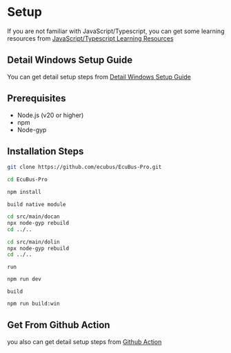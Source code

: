 # Setup


If you are not familiar with JavaScript/Typescript,
you can get some learning resources from [JavaScript/Typescript Learning Resources](./jslearn.md)


## Detail Windows Setup Guide

You can get detail setup steps from [Detail Windows Setup Guide](./detialSetup.md)

## Prerequisites

- Node.js (v20 or higher)
- npm
- Node-gyp

## Installation Steps

```bash
git clone https://github.com/ecubus/EcuBus-Pro.git
```

```bash
cd EcuBus-Pro
```

```bash
npm install
```

`build native module`

```bash
cd src/main/docan
npx node-gyp rebuild
cd ../..

cd src/main/dolin
npx node-gyp rebuild
cd ../..
```

`run`

```bash
npm run dev
```

`build`

```bash
npm run build:win
```

## Get From Github Action

you also can get detail setup steps from [Github Action](https://github.com/ecubus/EcuBus-Pro/tree/master/.github/workflows)
